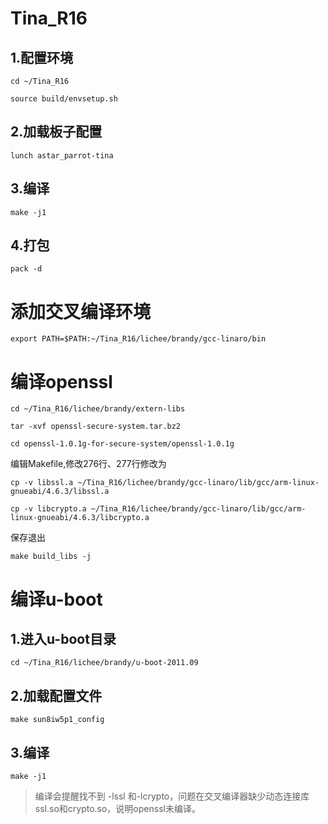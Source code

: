 # Tina_R16

## 1.配置环境
`cd ~/Tina_R16`

`source build/envsetup.sh`
## 2.加载板子配置
`lunch astar_parrot-tina`
## 3.编译
`make -j1`
## 4.打包
`pack -d`

# 添加交叉编译环境
`export PATH=$PATH:~/Tina_R16/lichee/brandy/gcc-linaro/bin`
# 编译openssl
`cd ~/Tina_R16/lichee/brandy/extern-libs`

`tar -xvf openssl-secure-system.tar.bz2`

`cd openssl-1.0.1g-for-secure-system/openssl-1.0.1g`

编辑Makefile,修改276行、277行修改为

`cp -v libssl.a ~/Tina_R16/lichee/brandy/gcc-linaro/lib/gcc/arm-linux-gnueabi/4.6.3/libssl.a`

`cp -v libcrypto.a ~/Tina_R16/lichee/brandy/gcc-linaro/lib/gcc/arm-linux-gnueabi/4.6.3/libcrypto.a`

保存退出

`make build_libs -j`

# 编译u-boot
## 1.进入u-boot目录
`cd ~/Tina_R16/lichee/brandy/u-boot-2011.09`
## 2.加载配置文件
`make sun8iw5p1_config`
## 3.编译
`make -j1`

>编译会提醒找不到 -lssl 和-lcrypto，问题在交叉编译器缺少动态连接库ssl.so和crypto.so，说明openssl未编译。



